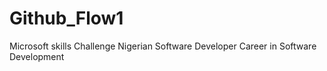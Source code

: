 # Github_Flow1
Microsoft skills Challenge
Nigerian Software Developer
Career in Software Development
